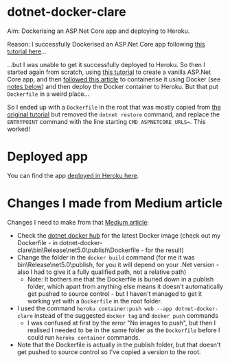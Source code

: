 # dotnet-docker-clare

Aim: Dockerising an ASP.Net Core app and deploying to Heroku.

Reason: I successfully Dockerised an ASP.Net Core app following [this tutorial here](https://docs.microsoft.com/en-us/aspnet/core/host-and-deploy/docker/building-net-docker-images?view=aspnetcore-5.0)...

...but I was unable to get it successfully deployed to Heroku. So then I started again from scratch, using [this tutorial](https://docs.microsoft.com/en-us/aspnet/core/getting-started/?view=aspnetcore-5.0&tabs=windows) to create a vanilla ASP.Net Core app, and then [followed this article](https://medium.com/@vnqmai.hcmue/deploy-asp-net-core-to-heroku-for-free-using-docker-bd6d6fc161ae) to containerise it using Docker (see [notes below](#changes-i-made-from-medium-article)) and then deploy the Docker container to Heroku. But that put `Dockerfile` in a weird place...

So I ended up with a `Dockerfile` in the root that was mostly copied from [the original tutorial](https://docs.microsoft.com/en-us/aspnet/core/host-and-deploy/docker/building-net-docker-images?view=aspnetcore-5.0) but removed the `dotnet restore` command, and replace the `ENTRYPOINT` command with the line starting `CMD ASPNETCORE_URLS=`. This worked! 

# Deployed app

You can find the app [deployed in Heroku here](https://dotnet-docker-clare.herokuapp.com/).

# Changes I made from Medium article

Changes I need to make from that [Medium article](https://medium.com/@vnqmai.hcmue/deploy-asp-net-core-to-heroku-for-free-using-docker-bd6d6fc161ae):

- Check the [dotnet docker hub](https://hub.docker.com/_/microsoft-dotnet) for the latest Docker image (check out my Dockerfile - in dotnet-docker-clare\bin\Release\net5.0\publish\Dockerfile - for the result)
- Change the folder in the `docker build` command (for me it was bin\Release\net5.0\publish, for you it will depend on your .Net version - also I had to give it a fully qualified path, not a relative path)
    - Note: It bothers me that the Dockerfile is buried down in a publish folder, which apart from anything else means it doesn't automatically get pushed to source control - but I haven't managed to get it working yet with a `Dockerfile` in the root folder.
- I used the command `heroku container:push web --app dotnet-docker-clare` instead of the suggested `docker tag` and `docker push` commands
    - I was confused at first by the error "No images to push", but then I realised I needed to be in the same folder as the `Dockerfile` before I could run `heroku container` commands.
- Note that the Dockerfile is actually in the publish folder, but that doesn't get pushed to source control so I've copied a version to the root.
